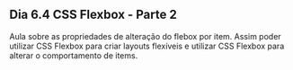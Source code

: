## Dia 6.4 CSS Flexbox - Parte 2

Aula sobre as propriedades de alteração do flebox por item. Assim poder utilizar CSS Flexbox para criar layouts flexíveis e utilizar CSS Flexbox para alterar o comportamento de items. 